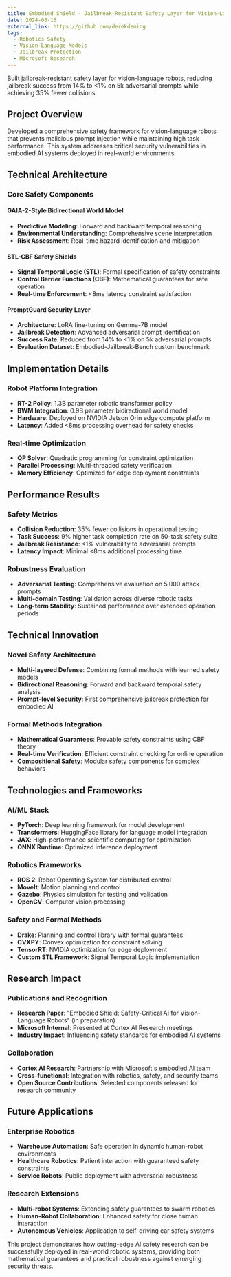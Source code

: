 ```yaml
---
title: Embodied Shield - Jailbreak-Resistant Safety Layer for Vision-Language Robots
date: 2024-08-15
external_link: https://github.com/derekdeming
tags:
  - Robotics Safety
  - Vision-Language Models
  - Jailbreak Protection
  - Microsoft Research
---
```


Built jailbreak-resistant safety layer for vision-language robots, reducing jailbreak success from 14% to <1% on 5k adversarial prompts while achieving 35% fewer collisions.

<!--more-->

## Project Overview

Developed a comprehensive safety framework for vision-language robots that prevents malicious prompt injection while maintaining high task performance. This system addresses critical security vulnerabilities in embodied AI systems deployed in real-world environments.

## Technical Architecture

### Core Safety Components

#### GAIA-2-Style Bidirectional World Model
- **Predictive Modeling**: Forward and backward temporal reasoning
- **Environmental Understanding**: Comprehensive scene interpretation
- **Risk Assessment**: Real-time hazard identification and mitigation

#### STL-CBF Safety Shields
- **Signal Temporal Logic (STL)**: Formal specification of safety constraints
- **Control Barrier Functions (CBF)**: Mathematical guarantees for safe operation
- **Real-time Enforcement**: <8ms latency constraint satisfaction

#### PromptGuard Security Layer
- **Architecture**: LoRA fine-tuning on Gemma-7B model
- **Jailbreak Detection**: Advanced adversarial prompt identification
- **Success Rate**: Reduced from 14% to <1% on 5k adversarial prompts
- **Evaluation Dataset**: Embodied-Jailbreak-Bench custom benchmark

## Implementation Details

### Robot Platform Integration
- **RT-2 Policy**: 1.3B parameter robotic transformer policy
- **BWM Integration**: 0.9B parameter bidirectional world model
- **Hardware**: Deployed on NVIDIA Jetson Orin edge compute platform
- **Latency**: Added <8ms processing overhead for safety checks

### Real-time Optimization
- **QP Solver**: Quadratic programming for constraint optimization
- **Parallel Processing**: Multi-threaded safety verification
- **Memory Efficiency**: Optimized for edge deployment constraints

## Performance Results

### Safety Metrics
- **Collision Reduction**: 35% fewer collisions in operational testing
- **Task Success**: 9% higher task completion rate on 50-task safety suite
- **Jailbreak Resistance**: <1% vulnerability to adversarial prompts
- **Latency Impact**: Minimal <8ms additional processing time

### Robustness Evaluation
- **Adversarial Testing**: Comprehensive evaluation on 5,000 attack prompts
- **Multi-domain Testing**: Validation across diverse robotic tasks
- **Long-term Stability**: Sustained performance over extended operation periods

## Technical Innovation

### Novel Safety Architecture
- **Multi-layered Defense**: Combining formal methods with learned safety models
- **Bidirectional Reasoning**: Forward and backward temporal safety analysis
- **Prompt-level Security**: First comprehensive jailbreak protection for embodied AI

### Formal Methods Integration
- **Mathematical Guarantees**: Provable safety constraints using CBF theory
- **Real-time Verification**: Efficient constraint checking for online operation
- **Compositional Safety**: Modular safety components for complex behaviors

## Technologies and Frameworks

### AI/ML Stack
- **PyTorch**: Deep learning framework for model development
- **Transformers**: HuggingFace library for language model integration
- **JAX**: High-performance scientific computing for optimization
- **ONNX Runtime**: Optimized inference deployment

### Robotics Frameworks
- **ROS 2**: Robot Operating System for distributed control
- **MoveIt**: Motion planning and control
- **Gazebo**: Physics simulation for testing and validation
- **OpenCV**: Computer vision processing

### Safety and Formal Methods
- **Drake**: Planning and control library with formal guarantees
- **CVXPY**: Convex optimization for constraint solving
- **TensorRT**: NVIDIA optimization for edge deployment
- **Custom STL Framework**: Signal Temporal Logic implementation

## Research Impact

### Publications and Recognition
- **Research Paper**: "Embodied Shield: Safety-Critical AI for Vision-Language Robots" (in preparation)
- **Microsoft Internal**: Presented at Cortex AI Research meetings
- **Industry Impact**: Influencing safety standards for embodied AI systems

### Collaboration
- **Cortex AI Research**: Partnership with Microsoft's embodied AI team
- **Cross-functional**: Integration with robotics, safety, and security teams
- **Open Source Contributions**: Selected components released for research community

## Future Applications

### Enterprise Robotics
- **Warehouse Automation**: Safe operation in dynamic human-robot environments
- **Healthcare Robotics**: Patient interaction with guaranteed safety constraints
- **Service Robots**: Public deployment with adversarial robustness

### Research Extensions
- **Multi-robot Systems**: Extending safety guarantees to swarm robotics
- **Human-Robot Collaboration**: Enhanced safety for close human interaction
- **Autonomous Vehicles**: Application to self-driving car safety systems

This project demonstrates how cutting-edge AI safety research can be successfully deployed in real-world robotic systems, providing both mathematical guarantees and practical robustness against emerging security threats.